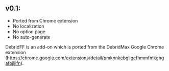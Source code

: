 v0.1:
----
- Ported from Chrome extension
- No localization
- No option page
- No auto-generate

DebridFF is an add-on which is ported from the DebridMax Google Chrome extension (https://chrome.google.com/extensions/detail/pmknnkebgligcfhmmfmkghgafojlilfn).
